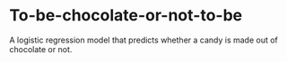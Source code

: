 # To-be-chocolate-or-not-to-be
A logistic regression model that predicts whether a candy is made out of chocolate or not.
